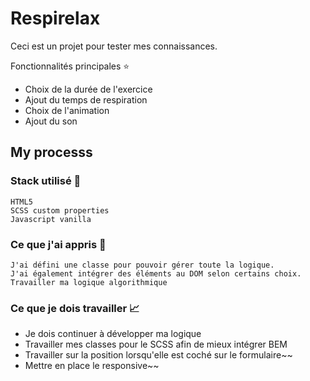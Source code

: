 # Respirelax

Ceci est un projet pour tester mes connaissances.

Fonctionnalités principales ⭐
- Choix de la durée de l'exercice
- Ajout du temps de respiration
- Choix de l'animation
- Ajout du son


## My processs

### Stack utilisé :hammer:

    HTML5
    SCSS custom properties
    Javascript vanilla

### Ce que j'ai appris 🧠

    J'ai défini une classe pour pouvoir gérer toute la logique.
    J'ai également intégrer des éléments au DOM selon certains choix.
    Travailler ma logique algorithmique

### Ce que je dois travailler :chart_with_upwards_trend:

- Je dois continuer à développer ma logique
- Travailler mes classes pour le SCSS afin de mieux intégrer BEM
- Travailler sur la position lorsqu'elle est coché sur le formulaire~~
- Mettre en place le responsive~~
